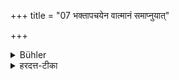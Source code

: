 +++
title = "07 भक्तापचयेन वात्मानं समाप्नुयात्"

+++

<details><summary>Bühler</summary>

7. Or he may kill himself by diminishing daily his portion of food,
</details>

<details><summary>हरदत्त-टीका</summary>

## सूत्रम्
भक्तापचयेन वाऽऽत्मानं समाप्नुयात् ॥८॥  
### टिप्पनी
भक्तमन्नम् । तस्याऽपचयो ह्रासः। प्रथमे दिने यावन्तो ग्रासाः ते एकेन न्यूना द्वितीये । एवं तृतीयादिष्वपि आ एकस्माद् ग्रासात् । तत्रापि यदि न समाप्तिः ततस्तत्रैव ग्रासपरिमाणापचयः कर्तव्यः । एवं भक्तापचयेनाऽऽत्मानं समाप्नुयात् समापयेत् ॥
</details>
